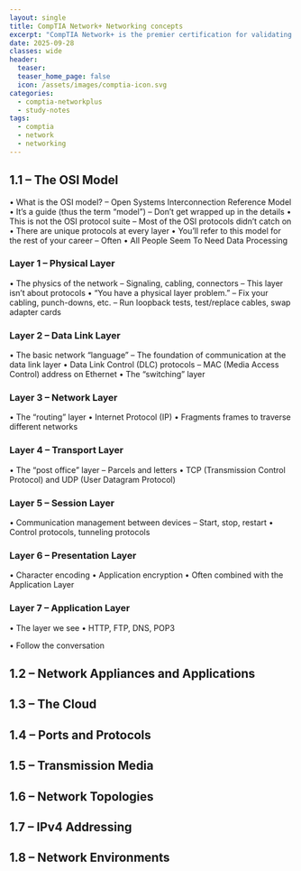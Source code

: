 ```yaml
---
layout: single
title: CompTIA Network+ Networking concepts
excerpt: "CompTIA Network+ is the premier certification for validating your knowledge of essential networking tools and concepts. You will be assessed on your abilities in network connectivity, documentation, service configuration, data centers, cloud, virtual networking, monitoring, troubleshooting, and security hardening. This certification prepares you for jobs in technical support, network operation, and system administration."
date: 2025-09-28
classes: wide
header:
  teaser:
  teaser_home_page: false
  icon: /assets/images/comptia-icon.svg
categories:
  - comptia-networkplus
  - study-notes
tags:
  - comptia
  - network
  - networking
---
```

## 1.1 – The OSI Model
• What is the OSI model?
– Open Systems Interconnection Reference Model
• It’s a guide (thus the term “model”)
– Don’t get wrapped up in the details
• This is not the OSI protocol suite
– Most of the OSI protocols didn’t catch on
• There are unique protocols at every layer
• You’ll refer to this model for the rest of your career
– Often
• All People Seem To Need Data Processing

### Layer 1 – Physical Layer
• The physics of the network
– Signaling, cabling, connectors
– This layer isn’t about protocols
• “You have a physical layer problem.”
– Fix your cabling, punch-downs, etc.
– Run loopback tests, test/replace cables, swap adapter cards

### Layer 2 – Data Link Layer
• The basic network “language”
– The foundation of communication at the data link layer
• Data Link Control (DLC) protocols
– MAC (Media Access Control) address on Ethernet
• The “switching” layer

### Layer 3 – Network Layer
• The “routing” layer
• Internet Protocol (IP)
• Fragments frames to traverse different networks

### Layer 4 – Transport Layer
• The “post office” layer
– Parcels and letters
• TCP (Transmission Control Protocol) and UDP (User Datagram Protocol)

### Layer 5 – Session Layer
• Communication management between devices
– Start, stop, restart
• Control protocols, tunneling protocols

### Layer 6 – Presentation Layer
• Character encoding
• Application encryption
• Often combined with the Application Layer

### Layer 7 – Application Layer
• The layer we see
• HTTP, FTP, DNS, POP3

• Follow the conversation

## 1.2 – Network Appliances and Applications
## 1.3 – The Cloud
## 1.4 – Ports and Protocols
## 1.5 – Transmission Media
## 1.6 – Network Topologies
## 1.7 – IPv4 Addressing
## 1.8 – Network Environments

